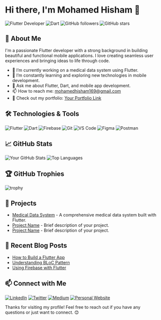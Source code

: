 # Hi there, I'm Mohamed Hisham 👋

![Flutter Developer](https://img.shields.io/badge/Flutter-Developer-blue?style=flat-square&logo=flutter)
![Dart](https://img.shields.io/badge/Dart-0175C2?style=flat-square&logo=dart)
![GitHub followers](https://img.shields.io/github/followers/mohamedhisham1369?style=social)
![GitHub stars](https://img.shields.io/github/stars/mohamedhisham1369?style=social)

## 🚀 About Me

I'm a passionate Flutter developer with a strong background in building beautiful and functional mobile applications. I love creating seamless user experiences and bringing ideas to life through code.

- 🔭 I’m currently working on a medical data system using Flutter.
- 🌱 I’m constantly learning and exploring new technologies in mobile development.
- 💬 Ask me about Flutter, Dart, and mobile app development.
- 📫 How to reach me: [mohamedhisham169@gmail.com](mailto:mohamedhisham169@gmail.com)
- 📝 Check out my portfolio: [Your Portfolio Link](https://yourportfolio.com)

## 🛠️ Technologies & Tools

![Flutter](https://img.shields.io/badge/Flutter-02569B?style=flat-square&logo=flutter)
![Dart](https://img.shields.io/badge/Dart-0175C2?style=flat-square&logo=dart)
![Firebase](https://img.shields.io/badge/Firebase-FFCA28?style=flat-square&logo=firebase)
![Git](https://img.shields.io/badge/Git-F05032?style=flat-square&logo=git)
![VS Code](https://img.shields.io/badge/VS%20Code-007ACC?style=flat-square&logo=visual-studio-code)
![Figma](https://img.shields.io/badge/Figma-F24E1E?style=flat-square&logo=figma)
![Postman](https://img.shields.io/badge/Postman-FF6C37?style=flat-square&logo=postman)

## 📈 GitHub Stats

![Your GitHub Stats](https://github-readme-stats.vercel.app/api?username=mohamedhisham1369&show_icons=true&theme=radical)
![Top Languages](https://github-readme-stats.vercel.app/api/top-langs/?username=mohamedhisham1369&layout=compact&theme=radical)

## 🏆 GitHub Trophies

![trophy](https://github-profile-trophy.vercel.app/?username=mohamedhisham1369&theme=onedark)

## 💼 Projects

- [Medical Data System](https://github.com/mohamedhisham1369/medical-data-system) - A comprehensive medical data system built with Flutter.
- [Project Name](https://github.com/mohamedhisham1369/project-name) - Brief description of your project.
- [Project Name](https://github.com/mohamedhisham1369/project-name) - Brief description of your project.

## 📝 Recent Blog Posts

<!-- BLOG-POST-LIST:START -->
- [How to Build a Flutter App](https://yourblog.com/flutter-app)
- [Understanding BLoC Pattern](https://yourblog.com/bloc-pattern)
- [Using Firebase with Flutter](https://yourblog.com/firebase-flutter)
<!-- BLOG-POST-LIST:END -->

## 📫 Connect with Me

[![LinkedIn](https://img.shields.io/badge/LinkedIn-0077B5?style=flat-square&logo=linkedin)](https://www.linkedin.com/in/yourusername/)
[![Twitter](https://img.shields.io/badge/Twitter-1DA1F2?style=flat-square&logo=twitter)](https://twitter.com/yourusername)
[![Medium](https://img.shields.io/badge/Medium-000000?style=flat-square&logo=medium)](https://medium.com/@yourusername)
[![Personal Website](https://img.shields.io/badge/Website-000000?style=flat-square&logo=google-chrome)](https://yourwebsite.com)

Thanks for visiting my profile! Feel free to reach out if you have any questions or just want to connect. 😊

